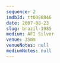 ```yaml
---
sequence: 2
imdbId: tt0088846
date: 2007-08-23
slug: brazil-1985
medium: AFI Silver
venue: 35mm
venueNotes: null
mediumNotes: null
---
```

